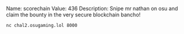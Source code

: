 Name: scorechain
Value: 436
Description: Snipe mr nathan on osu and claim the bounty in the very secure blockchain bancho!

`nc chal2.osugaming.lol 8000`
